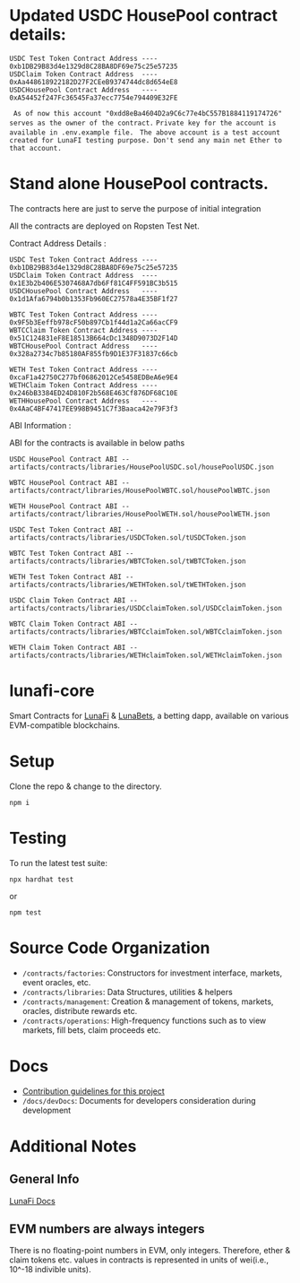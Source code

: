 # Updated USDC HousePool contract details:

`USDC Test Token Contract Address ---- 0xb1DB29B83d4e1329d8C28BA8DF69e75c25e57235` <br />
`USDClaim Token Contract Address  ---- 0xAa448618922182D27F2CEeB9374744dc8d654eE8` <br />
`USDCHousePool Contract Address   ---- 0xA54452f247Fc36545Fa37ecc7754e794409E32FE` <br />


` As of now this account "0xdd8eBa4604D2a9C6c77e4bC557B1884119174726" serves as the owner of the contract.`
`Private key for the account is available in .env.example file.`
` The above account is a test account created for LunaFI testing purpose. Don't send any main net Ether to that account.`

# Stand alone HousePool contracts.
 
 The contracts here are just to serve the purpose of initial integration <br />

 All the contracts are deployed on Ropsten Test Net. <br />

 Contract Address Details : <br />

 `USDC Test Token Contract Address ---- 0xb1DB29B83d4e1329d8C28BA8DF69e75c25e57235` <br />
 `USDClaim Token Contract Address  ---- 0x1E3b2b406E5307468A7db6Ff81C4FF591BC3b515` <br />
 `USDCHousePool Contract Address   ---- 0x1d1Afa6794b0b1353Fb960EC27578a4E35BF1f27` <br />
 
 `WBTC Test Token Contract Address ---- 0x9F5b3Eeffb978cF50b897Cb1f44d1a2Ca66acCF9` <br />
 `WBTCClaim Token Contract Address ---- 0x51C124831eF8E18513B664cDc1348D9073D2F14D` <br />
 `WBTCHousePool Contract Address   ---- 0x328a2734c7b85180AF855fb9D1E37F31837c66cb` <br />

 `WETH Test Token Contract Address ---- 0xcaF1a42750C277bf06862012Ce5458EDBeA6e9E4` <br />
 `WETHClaim Token Contract Address ---- 0x246bB3384ED24D810F2b568E463Cf876DF68C10E` <br />
 `WETHHousePool Contract Address   ---- 0x4AaC4BF47417EE998B9451C7f3Baaca42e79F3f3` <br />

 

ABI  Information : <br />

ABI for the contracts is available in below paths <br />

`USDC HousePool Contract ABI -- artifacts/contracts/libraries/HousePoolUSDC.sol/housePoolUSDC.json` <br />

`WBTC HousePool Contract ABI -- artifacts/contract/libraries/HousePoolWBTC.sol/housePoolWBTC.json` <br />

`WETH HousePool Contract ABI -- artifacts/contract/libraries/HousePoolWETH.sol/housePoolWETH.json` <br />

`USDC Test Token Contract ABI -- artifacts/contracts/libraries/USDCToken.sol/tUSDCToken.json` <br />

`WBTC Test Token Contract ABI -- artifacts/contracts/libraries/WBTCToken.sol/tWBTCToken.json` <br />

`WETH Test Token Contract ABI -- artifacts/contracts/libraries/WETHToken.sol/tWETHToken.json` <br />

`USDC Claim Token Contract ABI -- artifacts/contracts/libraries/USDCclaimToken.sol/USDCclaimToken.json` <br />

`WBTC Claim Token Contract ABI -- artifacts/contracts/libraries/WBTCclaimToken.sol/WBTCclaimToken.json` <br />

`WETH Claim Token Contract ABI -- artifacts/contracts/libraries/WETHclaimToken.sol/WETHclaimToken.json` <br />



# lunafi-core
Smart Contracts for [LunaFi](#) & [LunaBets](https://lunabets.io/), a betting dapp, available on various EVM-compatible blockchains.

# Setup
Clone the repo & change to the directory.

```
npm i
```

# Testing
To run the latest test suite:

```npx hardhat test```

or

```npm test```

# Source Code Organization
- `/contracts/factories`: Constructors for investment interface, markets, event oracles, etc.
- `/contracts/libraries`: Data Structures, utilities & helpers
- `/contracts/management`: Creation & management of tokens, markets, oracles, distribute rewards etc.
- `/contracts/operations`: High-frequency functions such as to view markets, fill bets, claim proceeds etc.

# Docs
- [Contribution guidelines for this project](docs/CONTRIBUTING.md)
- `/docs/devDocs`: Documents for developers consideration during development

# Additional Notes
## General Info
[LunaFi Docs](https;//docs.lunafi.io/)

## EVM numbers are always integers
There is no floating-point numbers in EVM, only integers. Therefore, ether & claim tokens etc. values in contracts is represented in units of wei(i.e., 10^-18 indivible units).

